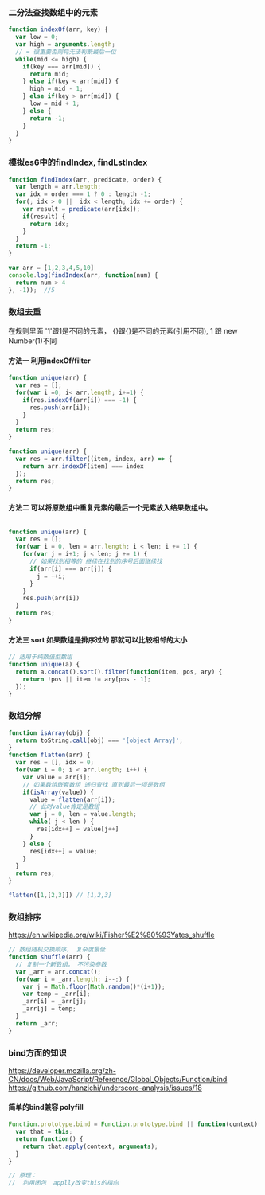### 二分法查找数组中的元素

```javascript
function indexOf(arr, key) {
  var low = 0;
  var high = arguments.length;
  // = 很重要否则将无法判断最后一位
  while(mid <= high) {
    if(key === arr[mid]) {
      return mid;
    } else if(key < arr[mid]) {
      high = mid - 1;
    } else if(key > arr[mid]) {
      low = mid + 1;
    } else {
      return -1;
    }
  }
}
```

### 模拟es6中的findIndex, findLstIndex

```javascript
function findIndex(arr, predicate, order) {
  var length = arr.length;
  var idx = order === 1 ? 0 : length -1;
  for(; idx > 0 ||  idx < length; idx += order) {
    var result = predicate(arr[idx]);
    if(result) {
      return idx;
    }
  }
  return -1;
}

var arr = [1,2,3,4,5,10]
console.log(findIndex(arr, function(num) {
  return num > 4
}, -1));  //5
```

### 数组去重

在规则里面 '1'跟1是不同的元素， {}跟{}是不同的元素(引用不同), 1 跟 new Number(1)不同

#### 方法一 利用indexOf/filter

```javascript
function unique(arr) {
  var res = [];
  for(var i =0; i< arr.length; i+=1) {
    if(res.indexOf(arr[i]) === -1) {
      res.push(arr[i]);
    }
  }
  return res;
}

function unique(arr) {
  var res = arr.filter((item, index, arr) => {
    return arr.indexOf(item) === index
  });
  return res;
}

```

#### 方法二 可以将原数组中重复元素的最后一个元素放入结果数组中。

```javascript

function unique(arr) {
  var res = [];
  for(var i = 0, len = arr.length; i < len; i += 1) {
    for(var j = i+1; j < len; j += 1) {
      // 如果找到相等的 继续在找到的序号后面继续找
      if(arr[i] === arr[j]) {
        j = ++i;
      }
    }
    res.push(arr[i])
  }
  return res;
}

```

#### 方法三 sort 如果数组是排序过的 那就可以比较相邻的大小

```javascript
// 适用于纯数值型数组
function unique(a) {
  return a.concat().sort().filter(function(item, pos, ary) {
    return !pos || item != ary[pos - 1];
  });
}

```

### 数组分解

```javascript
function isArray(obj) {
  return toString.call(obj) === '[object Array]';
}
function flatten(arr) {
  var res = [], idx = 0;
  for(var i = 0; i < arr.length; i++) {
    var value = arr[i];
    // 如果数组嵌套数组 递归查找 直到最后一项是数组
    if(isArray(value)) {
      value = flatten(arr[i]);
      // 此时value肯定是数组
      var j = 0, len = value.length;
      while( j < len ) {
        res[idx++] = value[j++]
      }
    } else {
      res[idx++] = value;
    }
  }
  return res;
}

flatten([1,[2,3]]) // [1,2,3]
```

### 数组排序

https://en.wikipedia.org/wiki/Fisher%E2%80%93Yates_shuffle

```javascript
// 数组随机交换顺序， 复杂度最低
function shuffle(arr) {
  // 复制一个新数组， 不污染参数
  var _arr = arr.concat();
  for(var i = _arr.length; i--;) {
    var j = Math.floor(Math.random()*(i+1));
    var temp = _arr[i];
    _arr[i] = _arr[j];
    _arr[j] = temp;
  }
  return _arr;
}
```

### bind方面的知识

https://developer.mozilla.org/zh-CN/docs/Web/JavaScript/Reference/Global_Objects/Function/bind
https://github.com/hanzichi/underscore-analysis/issues/18

#### 简单的bind兼容 polyfill

```javascript
Function.prototype.bind = Function.prototype.bind || function(context) {
  var that = this;
  return function() {
    return that.apply(context, arguments);
  }
}

// 原理：
//  利用闭包  applly改变this的指向 

```